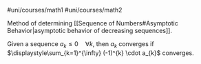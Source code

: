 #uni/courses/math1 
#uni/courses/math2 

Method of determining [[Sequence of Numbers#Asymptotic Behavior|asymptotic behavior of decreasing sequences]].

Given a sequence $a_{k}\le 0 \quad \forall k$, then $a_{k}$ converges if $\displaystyle\sum_{k=1}^{\infty} (-1)^{k} \cdot a_{k}$ converges.